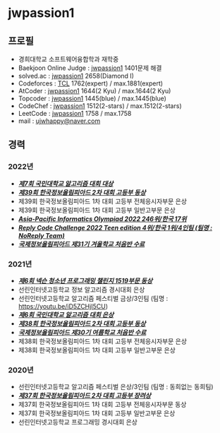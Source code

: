 # jwpassion1   
   
## 프로필   
   
- 경희대학교 소프트웨어융합학과 재학중   
- Baekjoon Online Judge : [jwpassion1](https://www.acmicpc.net/user/jwpassion1)  1401문제 해결   
- solved.ac : [jwpassion1](https://solved.ac/profile/jwpassion1)  2658(Diamond I)   
- Codeforces : [TCL](https://codeforces.com/profile/TCL)  1762(expert) / max.1881(expert)   
- AtCoder : [jwpassion1](https://atcoder.jp/users/jwpassion1)  1644(2 Kyu) / max.1644(2 Kyu)   
- Topcoder : [jwpassion1](https://profiles.topcoder.com/jwpassion1/stats/Competitive%20Programming/SRM)  1445(blue) / max.1445(blue)   
- CodeChef : [jwpassion1](https://www.codechef.com/users/jwpassion1)  1512(2-stars) / max.1512(2-stars)   
- LeetCode : [jwpassion1](https://leetcode.com/u/jwpassion1/)  1758 / max.1758   
- mail : ujwhappy@naver.com   
   
   
## 경력   
### 2022년   
- <u>***제7회 국민대학교 알고리즘 대회 대상***</u>   
- <u>***제39회 한국정보올림피아드 2차 대회 고등부 동상***</u>   
- 제39회 한국정보올림피아드 1차 대회 고등부 전체응시자부문 은상   
- 제39회 한국정보올림피아드 1차 대회 고등부 일반고부문 은상   
- <u>***Asia-Pacific Informatics Olympiad 2022  246위/한국 17위***</u>   
- <u>***Reply Code Challenge 2022 Teen edition 4위/한국 1위/4인팀 (팀명 : NoReply Team)***</u>   
- <u>***국제정보올림피아드 제31기 겨울학교 처음반 수료***</u>   
   
### 2021년   
- <u>***제6회 넥슨 청소년 프로그래밍 챌린지 1519부문 동상***</u>   
- 선린인터넷고등학교 정보 알고리즘 경시대회 은상   
- 선린인터넷고등학교 알고리즘 페스티벌 금상/3인팀 (팀명 : https://youtu.be/iD5ZCHjI5CU)   
- <u>***제6회 국민대학교 알고리즘 대회 은상***</u>   
- <u>***제38회 한국정보올림피아드 2차 대회 고등부 동상***</u>   
- <u>***국제정보올림피아드 제30기 여름학교 처음반 수료***</u>   
- 제38회 한국정보올림피아드 1차 대회 고등부 전체응시자부문 은상   
- 제38회 한국정보올림피아드 1차 대회 고등부 일반고부문 은상   
   
### 2020년   
- 선린인터넷고등학교 알고리즘 페스티벌 은상/3인팀  (팀명 : 동희없는 동희팀)
- <u>***제37회 한국정보올림피아드 2차 대회 고등부 장려상***</u>   
- 제37회 한국정보올림피아드 1차 대회 고등부 전체응시자부문 동상   
- 제37회 한국정보올림피아드 1차 대회 고등부 일반고부문 은상   
- 선린인터넷고등학교 프로그래밍 경시대회 은상
   
